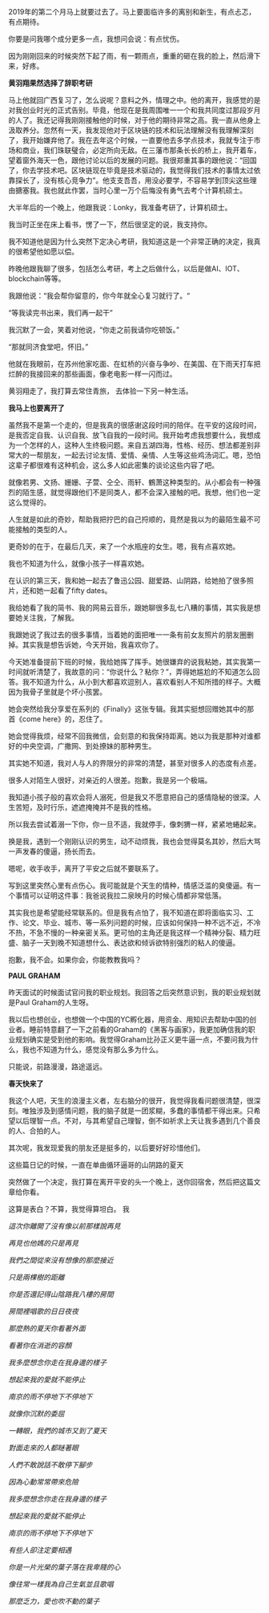 2019年的第二个月马上就要过去了。马上要面临许多的离别和新生，有点忐忑，有点期待。

你要是问我哪个成分更多一点，我想问会说：有点忧伤。

因为刚刚回来的时候突然下起了雨，有一颗雨点，重重的砸在我的脸上，然后滑下来，好疼。


**黄羽翔果然选择了辞职考研**

马上他就回广西复习了，怎么说呢？意料之外，情理之中。他的离开，我感觉的是对我创业时光的正式告别。毕竟，他现在是我周围唯一一个和我共同度过那段岁月的人了。我还记得我刚刚接触他的时候，对于他的期待非常之高。我一直从他身上汲取养分。忽然有一天，我发现他对于区块链的技术和玩法理解没有我理解深刻了，我开始嫌弃他了。我在去年这个时候，一直要他去多学点技术，我就专注于市场和商业，我们珠联璧合，必定所向无敌。在三藩市那条长长的桥上，我开着车，望着窗外海天一色，跟他讨论以后的发展的问题。我很郑重其事的跟他说：“回国了，你去学技术吧。区块链现在毕竟是技术驱动的，我觉得我们技术的事情太过依靠探长了，没有核心竞争力”。他支支吾吾，用没必要学，不容易学到顶尖这些理由搪塞我。我也就此作罢，当时心里一万个后悔没有勇气去考个计算机硕士。

大半年后的一个晚上，他跟我说：Lonky，我准备考研了，计算机硕士。

我当时正坐在床上看书，愣了一下，然后很坚定的说，我支持你。

我不知道他是因为什么突然下定决心考研，我知道这是一个非常正确的决定，我真的很希望他如愿以偿。

昨晚他跟我聊了很多，包括怎么考研，考上之后做什么，以后是做AI、IOT、blockchain等等。

我跟他说：“我会帮你留意的，你今年就全心复习就行了。“

“等我读完书出来，我们再一起干”

我沉默了一会，笑着对他说，“你走之前我请你吃顿饭。”

“那就同济食堂吧，怀旧。”

他就在我眼前，在苏州他家吃面、在虹桥的兴奋与争吵、在美国、在下雨天打车把烂醉的我接回来的那些画面，像老电影一样一闪而过。

黄羽翔走了，我打算去常住青旅， 去体验一下另一种生活。

**我马上也要离开了**

虽然我不是第一个走的，但是我真的很感谢这段时间的陪伴。在平安的这段时间，是我否定自我、认识自我、放飞自我的一段时间。我开始考虑我想要什么，我想成为一个怎样的人，这种人生终极问题。来自五湖四海，性格、经历、想法都差别非常大的一帮朋友，一起去讨论友情、爱情、亲情、人生等这些鸡汤词汇。嗯，恐怕这辈子都很难有这种机会，这么多人如此密集的谈论这些内容了吧。

就像若男、文扬、姗姗、子萱、仝仝、雨轩、鶴萧这种类型的。从小都会有一种强烈的陌生感，就觉得跟他们不是同类人，都不会深入接触的吧。我想，他们也一定这么觉得的。

人生就是如此的奇妙，帮助我把拧巴的自己捋顺的，竟然是我以为的最陌生最不可能接触的类型的人。

更奇妙的在于，在最后几天，来了一个水瓶座的女生。嗯，我有点喜欢她。

我也不知道为什么，就像小孩子一样喜欢她。

在认识的第三天，我和她一起去了鲁迅公园、甜爱路、山阴路，给她拍了很多照片，还和她一起看了fifty dates。

我给她看了我的简书、我的网易云音乐，跟她聊很多乱七八糟的事情，其实我是想要她关注我，了解我。

我跟她说了我过去的很多事情，当着她的面把唯一一条有前女友照片的朋友圈删掉。其实我是想告诉她，今天开始，我喜欢你了。

今天她准备提前下班的时候，我给她挥了挥手。她很嫌弃的说我粘她，其实我第一时间就听清楚了，我故意的问：“你说什么？粘你？”，弄得她尴尬的不知道怎么回答。我不知道为什么，从小到大都喜欢逗别人，喜欢看别人不知所措的样子。大概因为我骨子里就是个坏小孩罢。

她会突然给我分享爱在系列的《Finally》这张专辑。我其实挺想回赠她其中的那首《come here》的，忍住了。

她会觉得我烦，经常不回我微信，会刻意的和我保持距离。她以为我是那种对谁都好的中央空调，广撒网、到处撩妹的那种男生。

其实她不知道，我对人与人的界限分的非常的清楚，甚至对很多人的态度有点差。

很多人对陌生人很好，对亲近的人很差。抱歉，我是另一个极端。

我知道小孩子般的喜欢会将人溺死，但是我又不愿意把自己的感情隐秘的很深。人生苦短，及时行乐，遮遮掩掩并不是我的性格。

所以我去尝试着溺一下你，你一旦不适，我就停手，像刺猬一样，紧紧地蜷起来。

换是我，遇到一个刚刚认识的男生，动不动烦我，我也会觉得莫名其妙，然后大骂一声发春的傻逼，扬长而去。

嗯呢，收手收手，离开了平安之后就不要联系了。

写到这里突然心里有点伤心。我可能就是个天生的情种，情感泛滥的臭傻逼。有一个事情可以证明这件事：我爸说我拉二泉映月的时候心情都非常低落。

其实我也是希望能经常联系的。但是我有点怕了，我不知道在即将面临实习、工作、论文、毕业、城市、等一系列问题的时候，应该如何保持一种不远不近，不冷不热，不急不慢的一种亲密关系。更可怕的主角还是我这样一个精神分裂、精力旺盛、脑子一天到晚不知道想什么、表达欲和倾诉欲特别强烈的粘人的傻逼。

抱歉，我不会。如果你会，你能教教我吗？

**PAUL GRAHAM**

昨天面试的时候面试官问我的职业规划。我回答之后突然意识到，我的职业规划就是Paul Graham的人生呀。

我以后也想创业，也想做一个中国的YC孵化器，用资金、用知识去帮助中国的创业者。睡前特意翻了一下之前看的Graham的《黑客与画家》，我更加确信我的职业规划确实是受到他的影响。我觉得Graham比孙正义更牛逼一点，不要问我为什么，我也不知道为什么，感觉没有那么多为什么。

只能说，前路漫漫，路途遥远。

**春天快来了**

我这个人吧，天生的浪漫主义者，左右脑分的很开，我觉得我看问题很清楚，很深刻。唯独涉及到感情问题，我的脑子就是一团浆糊，多蠢的事情都干得出来。只希望以后理智一点。不对，与其希望自己理智，倒不如祈求上天让我多遇到几个善良的人、合拍的人。

其次呢，我发现爱我的朋友还是挺多的，以后要好好珍惜他们。

这些篇日记的时候，一直在单曲循环逼哥的山阴路的夏天

突然做了一个决定，我打算在离开平安的头一个晚上，送你回宿舍，然后把这篇文章给你看。

这算是表白？不算，我觉得算坦白。
我

*這次你離開了沒有像以前那樣說再見*

*再見也他媽的只是再見*

*我們之間從來沒有想像的那麼接近*
 
*只是兩棵樹的距離*

*你是否還記得山陰路我八樓的房間*

*房間裡唱歌的日日夜夜*

*那麼熱的夏天你看著外面*  

*看著你在消逝的容顏*

*我多麼想念你走在我身邊的樣子*  

*想起來我的愛就不能停止*

*南京的雨不停地下不停地下* 

*就像你沉默的委屈*

*一轉眼，我們的城市又到了夏天*

*對面走來的人都瞇著眼*

*人們不敢說話不敢停下腳步*

*因為心動常常帶來危險*

*我多麼想念你走在我身邊的樣子*

*想起來我的愛就不能停止*

*南京的雨不停地下不停地下*

*有些人卻注定要相遇*

*你是一片光榮的葉子落在我卑賤的心* 

*像往常一樣我為自己生氣並且歌唱*

*那麼乏力，愛也吹不動的葉子*







<!--stackedit_data:
eyJoaXN0b3J5IjpbLTE0NjI5MDUwNzYsLTE3NjE5MDc4NywtNz
E2MDY1NTU3LDE0MDAzMjEzOTMsLTQxODY2NDM0XX0=
-->